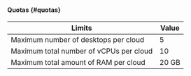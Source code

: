 #### Quotas {#quotas}

Limits | Value
----- | -----
Maximum number of desktops per cloud | 5
Maximum total number of vCPUs per cloud | 10
Maximum total amount of RAM per cloud | 20 GB
